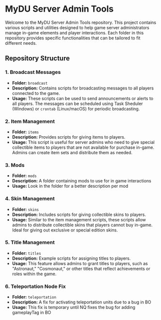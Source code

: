 # MyDU Server Admin Tools

Welcome to the MyDU Server Admin Tools repository. This project contains various scripts and utilities designed to help game server administrators manage in-game elements and player interactions. Each folder in this repository provides specific functionalities that can be tailored to fit different needs.

## Repository Structure

### 1. Broadcast Messages
- **Folder:** `broadcast`
- **Description:** Contains scripts for broadcasting messages to all players connected to the game.
- **Usage:** These scripts can be used to send announcements or alerts to all players. The messages can be scheduled using Task Sheduler (Windows) or `crontab` (Linux/macOS) for periodic broadcasting.

### 2. Item Management
- **Folder:** `items`
- **Description:** Provides scripts for giving items to players.
- **Usage:** This script is useful for server admins who need to give special collectible items to players that are not available for purchase in-game. Admins can create item sets and distribute them as needed.

### 3. Mods
- **Folder:** `mods`
- **Description:** A folder containing mods to use for in game interactions
- **Usage:** Look in the folder for a better description per mod

### 4. Skin Management
- **Folder:** `skins`
- **Description:** Includes scripts for giving collectible skins to players.
- **Usage:** Similar to the item management scripts, these scripts allow admins to distribute collectible skins that players cannot buy in-game. Ideal for giving out exclusive or special edition skins.

### 5. Title Management
- **Folder:** `titles`
- **Description:** Example scripts for assigning titles to players.
- **Usage:** This feature allows admins to grant titles to players, such as "Astronaut," "Cosmonaut," or other titles that reflect achievements or roles within the game.

### 6. Teleportation Node Fix
- **Folder:** `teleportation`
- **Description:** A fix for activating teleportation units due to a bug in BO
- **Usage:** This fix is temporary until NQ fixes the bug for adding gameplayTag in BO




